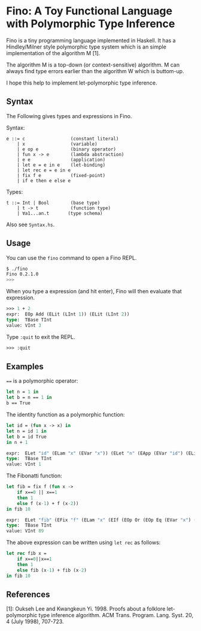 # Fino: A Toy Functional Language with Polymorphic Type Inference
Fino is a tiny programming language implemented in Haskell. 
It has a Hindley/Milner style polymorphic type system which is an simple implementation of the algorithm M [1].

The algorithm M is a top-down (or context-sensitive) algorithm. M can always find type errors earlier than the algorithm W which is buttom-up.

I hope this help to implement let-polymorphic type inference.

## Syntax
The Following gives types and expressions in Fino.

Syntax:

```
e ::= c                 (constant literal)
    | x                 (variable)
    | e op e            (binary operator)
    | fun x -> e        (lambda abstraction)
    | e e               (application)
    | let e = e in e    (let-binding)
    | let rec e = e in e
    | fix f e           (fixed-point)
    | if e then e else e
```

Types:

```
t ::= Int | Bool        (base type)
    | t -> t            (function type)
    | ∀a1...an.t       (type schema)
```

Also see `Syntax.hs`.


## Usage
You can use the `fino` command to open a Fino REPL.

```zsh
$ ./fino
Fino 0.2.1.0
>>> 
```
When you type a expression (and hit enter), Fino will then evaluate that expression.

```ocaml
>>> 1 + 2
expr:  EOp Add (ELit (LInt 1)) (ELit (LInt 2))
type:  TBase TInt
value: VInt 3
```

Type `:quit` to exit the REPL.

```ocaml
>>> :quit
```

## Examples

`==` is a polymorphic operator:

```ocaml
let n = 1 in
let b = n == 1 in
b == True
```

The identity function as a polymorphic function:

```ocaml
let id = (fun x -> x) in 
let n = id 1 in 
let b = id True 
in n + 1

expr:  ELet "id" (ELam "x" (EVar "x")) (ELet "n" (EApp (EVar "id") (ELit (LInt 1))) (ELet "b" (EApp (EVar "id") (ELit (LBool True))) (EOp Add (EVar "n") (ELit (LInt 1)))))
type:  TBase TInt
value: VInt 1
```

The Fibonatti function:
```ocaml
let fib = fix f (fun x ->
    if x==0 || x==1
    then 1
    else f (x-1) + f (x-2))
in fib 10

expr:  ELet "fib" (EFix "f" (ELam "x" (EIf (EOp Or (EOp Eq (EVar "x") (ELit (LInt 0))) (EOp Eq (EVar "x") (ELit (LInt 1)))) (ELit (LInt 1)) (EOp Add (EApp (EVar "f") (EOp Sub (EVar "x") (ELit (LInt 1)))) (EApp (EVar "f") (EOp Sub (EVar "x") (ELit (LInt 2)))))))) (EApp (EVar "fib") (ELit (LInt 10)))
type:  TBase TInt
value: VInt 89
```

The above expression can be written using `let rec` as follows:
```ocaml
let rec fib x =
    if x==0||x==1
    then 1
    else fib (x-1) + fib (x-2)
in fib 10
```

## References
[1]: Oukseh Lee and Kwangkeun Yi. 1998. Proofs about a folklore let-polymorphic type inference algorithm. ACM Trans. Program. Lang. Syst. 20, 4 (July 1998), 707-723.
